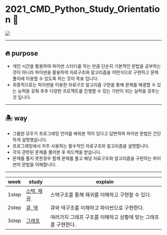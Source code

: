 # 2021_CMD_Python_Study_Orientation 🧭

<img src="https://img.shields.io/badge/python-3776AB?style=flat-square&logo=python&logoColor=white"/></a>

-------------
## 🔥 purpose
* 개인 시간을 활용하여 파이썬 스터디를 하는 만큼 단순히 기본적인 문법을 공부하는 것이 아니라 파이썬을 활용하여 자료구조와 알고리즘을 어떤식으로 구현하고 문제풀이에 이용할 수 있도록 하는 것이 목표 입니다.
* 최종적으로는 파이썬을 이용한 자료구조 알고리즘 구현을 통해 문제를 해결할 수 있는 능력을 갖춰 추후 다양한 프로젝트를 진행할 수 있는 기반이 되는 실력을 갖추는 것 입니다.

-------------
## 🏝️ way
* 그룹원 모두가 프로그래밍 언어를 배워본 적이 있다고 답변하여 파이썬 문법은 간단하게 설명했습니다.
* 프로그래밍에서 자주 사용하는 필수적인 자료구조와 알고리즘을 설명합니다.
* 각자 관련된 문제를 풀어본 후 피드백을 받습니다.
* 문제를 풀지 못한경우 함께 문제를 풀고 해당 자료구조와 알고리즘을 구현하는 파이썬의 문법을 이해합니다.
-------------
|week|study|explain|
|------|-------------|------------------|
|1step|[스택, 재귀](https://github.com/Team-CMD/2021-CMD-Python_Language/tree/main/1week_stack)|스택구조를 통해 재귀를 이해하고 구현할 수 있다.|
|2step|[큐, 덱](https://github.com/Team-CMD/2021-CMD-Python_Language/tree/main/2week_queue_deque)|큐와 덱구조를 이해하고 파이썬으로 구현한다.|
|3step|[그래프]()|여러가지 그래프 구조를 이해하고 상황에 맞는 그래프를 구현한다.|
